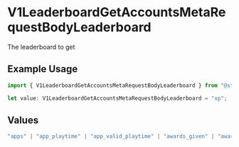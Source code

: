 # V1LeaderboardGetAccountsMetaRequestBodyLeaderboard

The leaderboard to get

## Example Usage

```typescript
import { V1LeaderboardGetAccountsMetaRequestBodyLeaderboard } from "@steamsets/client-ts/models/components";

let value: V1LeaderboardGetAccountsMetaRequestBodyLeaderboard = "xp";
```

## Values

```typescript
"apps" | "app_playtime" | "app_valid_playtime" | "awards_given" | "awards_received" | "bans" | "game_bans" | "vac_bans" | "donations" | "foil_badges" | "normal_badges" | "badges" | "playtime" | "valid_playtime" | "points_given" | "points_received" | "steam_sets" | "xp" | "badge_completion_time" | "badge_highest_level"
```